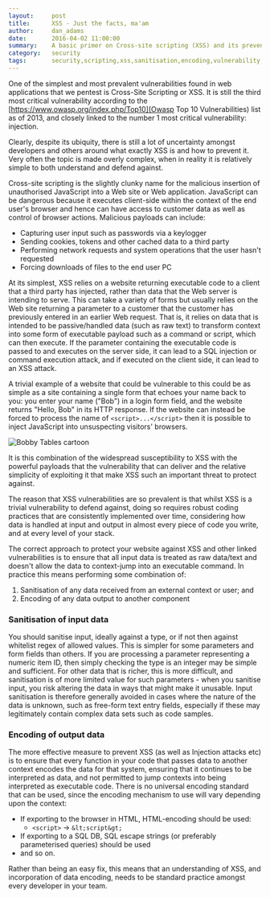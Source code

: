 ```yaml
---
layout:     post
title:      XSS - Just the facts, ma'am
author:     dan_adams
date:       2016-04-02 11:00:00
summary:    A basic primer on Cross-site scripting (XSS) and its prevention
category:   security
tags:       security,scripting,xss,sanitisation,encoding,vulnerability,exploit
---
```


One of the simplest and most prevalent vulnerabilities found in web applications that we pentest is Cross-Site Scripting or XSS. It is still the third most critical vulnerability according to the [https://www.owasp.org/index.php/Top10](Owasp Top 10 Vulnerabilities) list as of 2013, and closely linked to the number 1 most critical vulnerability: injection.

Clearly, despite its ubiquity, there is still a lot of uncertainty amongst developers and others around what exactly XSS is and how to prevent it. Very often the topic is made overly complex, when in reality it is relatively simple to both understand and defend against.

Cross-site scripting is the slightly clunky name for the malicious insertion of unauthorised JavaScript into a Web site or Web application. JavaScript can be dangerous because it executes client-side within the context of the end user's browser and hence can have access to customer data as well as control of browser actions. Malicious payloads can include:

* Capturing user input such as passwords via a keylogger
* Sending cookies, tokens and other cached data to a third party
* Performing network requests and system operations that the user hasn't requested
* Forcing downloads of files to the end user PC

At its simplest, XSS relies on a website returning executable code to a client that a third party has injected, rather than data that the Web server is intending to serve. This can take a variety of forms but usually relies on the Web site returning a parameter to a customer that the customer has previously entered in an earlier Web request. That is, it relies on data that is intended to be passive/handled data (such as raw text) to transform context into some form of executable payload such as a command or script, which can then execute. If the parameter containing the executable code is passed to and executes on the server side, it can lead to a SQL injection or command execution attack, and if executed on the client side, it can lead to an XSS attack.

A trivial example of a website that could be vulnerable to this could be as simple as a site containing a single form that echoes your name back to you: you enter your name ("Bob") in a login form field, and the website returns "Hello, Bob" in its HTTP response. If the website can instead be forced to process the name of `<script>...</script>` then it is possible to inject JavaScript into unsuspecting visitors' browsers.

![Bobby Tables cartoon](https://imgs.xkcd.com/comics/exploits_of_a_mom.png)

It is this combination of the widespread susceptibility to XSS with the powerful payloads that the vulnerability that can deliver and the relative simplicity of exploiting it that make XSS such an important threat to protect against.

The reason that XSS vulnerabilities are so prevalent is that whilst XSS is a trivial vulnerability to defend against, doing so requires robust coding practices that are consistently implemented over time, considering how data is handled at input and output in almost every piece of code you write, and at every level of your stack.

The correct approach to protect your website against XSS and other linked vulnerabilities is to ensure that all input data is treated as raw data/text and doesn't allow the data to context-jump into an executable command. In practice this means performing some combination of:

1. Sanitisation of any data received from an external context or user; and
2. Encoding of any data output to another component

### Sanitisation of input data

You should sanitise input, ideally against a type, or if not then against whitelist regex of allowed values. This is simpler for some parameters and form fields than others. If you are processing a parameter representing a numeric item ID, then simply checking the type is an integer may be simple and sufficient. For other data that is richer, this is more difficult, and sanitisation is of more limited value for such parameters - when you sanitise input, you risk altering the data in ways that might make it unusable. Input sanitisation is therefore generally avoided in cases where the nature of the data is unknown, such as free-form text entry fields, especially if these may legitimately contain complex data sets such as code samples.

### Encoding of output data

The more effective measure to prevent XSS (as well as Injection attacks etc) is to ensure that every function in your code that passes data to another context encodes the data for that system, ensuring that it continues to be interpreted as data, and not permitted to jump contexts into being interpreted as executable code. There is no universal encoding standard that can be used, since the encoding mechanism to use will vary depending upon the context:

* If exporting to the browser in HTML, HTML-encoding should be used:
    * `<script>` → `&lt;script&gt;`
* If exporting to a SQL DB, SQL escape strings (or preferably parameterised queries) should be used
* and so on.

Rather than being an easy fix, this means that an understanding of XSS, and incorporation of data encoding, needs to be standard practice amongst every developer in your team.
